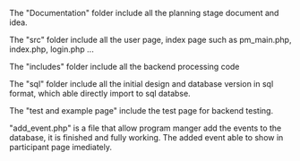 The "Documentation" folder include all the planning stage document and idea.

The "src" folder include all the user page, index page such as pm_main.php, index.php, login.php ... 

The "includes" folder include all the backend processing code

The "sql" folder include all the initial design and database version in sql format, which able directly import to sql databse.

The "test and example page" include the test page for backend testing.

"add_event.php" is a file that allow program manger add the events to the database, it is finished and fully working. The added event able to show in participant page imediately.